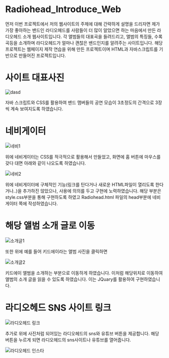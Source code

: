 # Radiohead_Introduce_Web
먼저 이번 프로젝트에서 저의 웹사이트의 주제에 대해 간략하게 설명을 드리자면 제가 가장 좋아하는 밴드인 라디오헤드를 사람들이 더 많이 알았으면 하는 마음에서 만든 라디오헤드 소개 웹사이트입니다.
각 앨범들의 대표곡을 들려드리고, 앨범의 특징들, 수록곡등을 소개하며 라디오헤드가 얼마나 괜찮은 밴드인지를 알려주는 사이트입니다. 해당 프로젝트는 웹페이지 제작 연습을 위해 만든 프로젝트이며 HTML과 자바스크립트를 기반으로 만들어진 프로젝트입니다.

# 사이트 대표사진

![dasd](https://user-images.githubusercontent.com/52379503/130396635-62de2119-efe7-4a6b-9d25-3e509cbd3cbc.png)

자바 스크립트와 CSS를 활용하여 밴드 맴버들의 공연 모습이 3초정도의 간격으로 3장씩 계속 보여지도록 하였습니다.

# 네비게이터

![네비1](https://user-images.githubusercontent.com/52379503/130396816-4b0b0cfe-e54f-4aae-884c-d078f0060985.png)

위에 네비게이터는 CSS를 적극적으로 활용해서 만들었고, 화면에 홈 버튼에 마우스를 갖다 대면 아래와 같이 나오도록 하였습니다.

![네비2](https://user-images.githubusercontent.com/52379503/130396884-4e883fb8-6762-46d4-9fbc-188dbca5f76a.PNG)

위에 네비게이터에 구체적인 기능(링크를 탄다거나 새로운 HTML파일이 열리도록 한다거나..)을 추가하진 않았으나, 사용에 의의를 두고 구현에 노력하였습니다. 해당 부분은 style.css부분을 통해 구현하도록 하였고 Radiohead.html 파일의 head부분에 네비게이터 쪽에 작성하였습니다. 

# 해당 앨범 소개 글로 이동

![소개글1](https://user-images.githubusercontent.com/52379503/130397103-70dae5f2-1861-4e42-a903-8df89221b360.PNG)

또한 위에 예를 들어 키드에이라는 앨범 사진을 클릭하면

![소개글2](https://user-images.githubusercontent.com/52379503/130397140-4b77f3c0-82ab-4358-8b5a-6a06af344f1f.PNG)

키드에이 앨범을 소개하는 부분으로 이동하게 하였습니다. 이처럼 해당위치로 이동하여 앨범의 소개 글을 읽을 수 있도록 하였습니다. 이는 JQuary를 활용하여 구현하였습니다.

# 라디오헤드 SNS 사이트 링크

![라디오헤드 링크](https://user-images.githubusercontent.com/52379503/130397166-a2d3d3fa-9c12-4d07-a886-cf70a7c5d0cf.PNG)

추가로 위에 사진처럼 되어있는 라디오헤드의 sns와 유튜브 버튼을 제공합니다. 해당 버튼을 누르게 되면 라디오헤드의 sns사이트나 유튜브를 열어줍니다.

![라디오헤드 인스타](https://user-images.githubusercontent.com/52379503/130397288-862221df-a0b6-4cb8-b892-dddb90cd271b.PNG)

